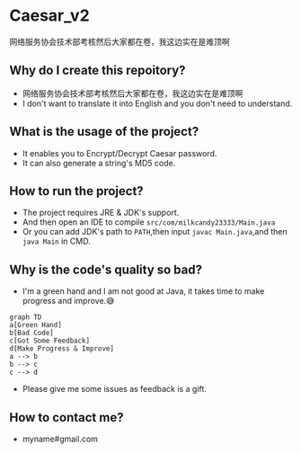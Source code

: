 # Caesar_v2
网络服务协会技术部考核然后大家都在卷，我这边实在是难顶啊
## Why do I create this repoitory?
- 网络服务协会技术部考核然后大家都在卷，我这边实在是难顶啊
- I don't want to translate it into English and you don't need to understand.
## What is the usage of the project?
- It enables you to Encrypt/Decrypt Caesar password.
- It can also generate a string's MD5 code.
## How to run the project?
- The project requires JRE & JDK's support.
- And then open an IDE to compile `src/com/milkcandy23333/Main.java`
- Or you can add JDK's path to `PATH`,then input `javac Main.java`,and then `java Main` in CMD.
## Why is the code's quality so bad?
- I'm a green hand and I am not good at Java, it takes time to make progress and improve.:sweat_smile:
```mermaid
graph TD
a[Green Hand]
b[Bad Code]
c[Got Some Feedback]
d[Make Progress & Improve]
a --> b
b --> c
c --> d
```
- Please give me some issues as feedback is a gift.
## How to contact me?
- myname#gmail.com
